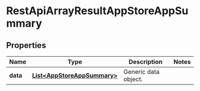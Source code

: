 
# RestApiArrayResultAppStoreAppSummary

## Properties
Name | Type | Description | Notes
------------ | ------------- | ------------- | -------------
**data** | [**List&lt;AppStoreAppSummary&gt;**](AppStoreAppSummary.md) | Generic data object. | 



